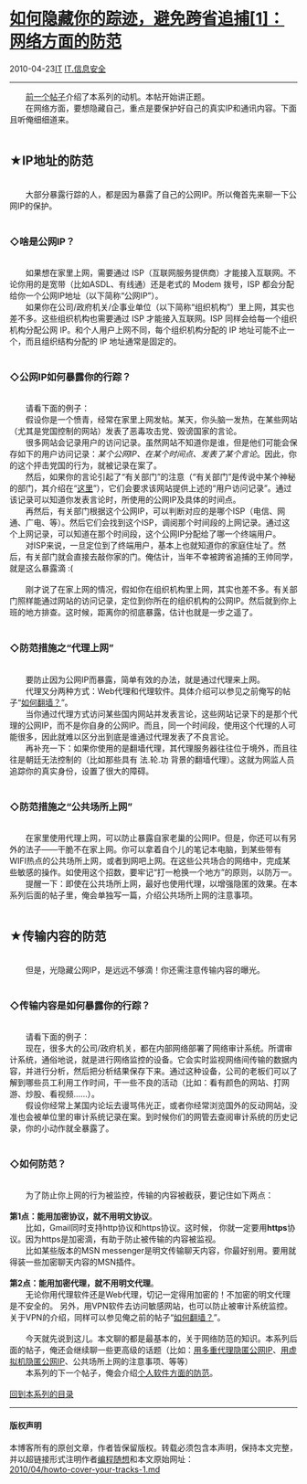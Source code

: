 <!DOCTYPE html>
<html xmlns="http://www.w3.org/1999/xhtml" xml:lang="zh-CN">
<head>
<meta http-equiv="Content-Type" content="text/html; charset=utf-8" />
<meta name="generator" content="Python script by program.think@gmail.com" />
<meta name="provider" content="program-think.blogspot.com" />
<link type="text/css" rel="stylesheet" href="../../css/program-think.css" />
<title>如何隐藏你的踪迹，避免跨省追捕[1]：网络方面的防范 - 编程随想的博客</title>
</head>
<body>
<div id="main" style="width:100%;">
<h1><a href="../../index.md" title="回到首页">如何隐藏你的踪迹，避免跨省追捕[1]：网络方面的防范</a></h1>
<div class="post-info"><span class="date-header">2010-04-23</span><a href="../../tags/IT.md" class="tag">IT</a> <a href="../../tags/IT.E4BFA1E681AFE5AE89E585A8.md" class="tag">IT.信息安全</a> </div>
<hr>
<div class="post">
&#12288;&#12288;<a href="../../2010/04/howto-cover-your-tracks-0.md">前一个帖子</a>介绍了本系列的动机。本帖开始讲正题。<br />&#12288;&#12288;在网络方面，要想隐藏自己，重点是要保护好自己的真实IP和通讯内容。下面且听俺细细道来。<!--program-think--><br /><br /><h2>★IP地址的防范</h2><br />&#12288;&#12288;大部分暴露行踪的人，都是因为暴露了自己的公网IP。所以俺首先来聊一下公网IP的保护。<br /><br /><h3>◇啥是公网IP？</h3><br />&#12288;&#12288;如果想在家里上网，需要通过 ISP（互联网服务提供商）才能接入互联网。不论你用的是宽带（比如ASDL、有线通）还是老式的 Modem 拨号，ISP 都会分配给你一个公网IP地址（以下简称“公网IP”）。<br />&#12288;&#12288;如果你在公司/政府机关/企事业单位（以下简称“组织机构”）里上网，其实也差不多。这些组织机构也需要通过 ISP 才能接入互联网。ISP 同样会给每一个组织机构分配公网 IP。和个人用户上网不同，每个组织机构分配的 IP 地址可能不止一个，而且组织结构分配的 IP 地址通常是固定的。<br /><br /><h3>◇公网IP如何暴露你的行踪？</h3><br />&#12288;&#12288;请看下面的例子：<br />&#12288;&#12288;假设你是一个愤青，经常在家里上网发帖。某天，你头脑一发热，在某些网站（尤其是党国控制的网站）发表了恶毒攻击党、毁谤国家的言论。<br />&#12288;&#12288;很多网站会记录用户的访问记录。虽然网站不知道你是谁，但是他们可能会保存如下的用户访问记录：<i>某个公网IP、在某个时间点、发表了某个言论</i>。因此，你的这个抨击党国的行为，就被记录在案了。<br />&#12288;&#12288;然后，如果你的言论引起了“有关部门”的注意（“有关部门”是传说中某个神秘的部门，其介绍在“<a href="http://zh.uncyclopedia.wikia.com/wiki/%E6%9C%89%E5%85%B3%E9%83%A8%E9%97%A8" target="_blank" rel="nofollow">这里</a>”），它们会要求该网站提供上述的“用户访问记录”。通过该记录可以知道你发表言论时，所使用的公网IP及具体的时间点。<br />&#12288;&#12288;再然后，有关部门根据这个公网IP，可以判断对应的是哪个ISP（电信、网通、广电、等）。然后它们会找到这个ISP，调阅那个时间段的上网记录。通过这个上网记录，可以知道在那个时间段，这个公网IP分配给了哪一个终端用户。<br />&#12288;&#12288;对ISP来说，一旦定位到了终端用户，基本上也就知道你的家庭住址了。然后，有关部门就会直接去敲你家的门。俺估计，当年不幸被跨省追捕的王帅同学，就是这么暴露滴 :(<br /><br />&#12288;&#12288;刚才说了在家上网的情况，假如你在组织机构里上网，其实也差不多。有关部门照样能通过网站的访问记录，定位到你所在的组织机构的公网IP。然后就到你上班的地方排查。这时候，距离你的彻底暴露，估计也就是一步之遥了。<br /><br /><h3>◇防范措施之“代理上网”</h3><br />&#12288;&#12288;要防止因为公网IP而暴露，简单有效的办法，就是通过代理来上网。<br />&#12288;&#12288;代理又分两种方式：Web代理和代理软件。具体介绍可以参见之前俺写的帖子“<a href="../../2009/05/how-to-break-through-gfw.md#proxy" target="_blank">如何翻墙？</a>”。<br />&#12288;&#12288;当你通过代理方式访问某些国内网站并发表言论，这些网站记录下的是那个代理的公网IP，而不是你自身的公网IP。而且，同一个时间段，使用这个代理的人可能很多，因此就难以区分出到底是谁通过代理发表了不良言论。<br />&#12288;&#12288;再补充一下：如果你使用的是翻墙代理，其代理服务器往往位于境外，而且往往是朝廷无法控制的（比如那些具有 法.轮.功 背景的翻墙代理）。这就为网监人员追踪你的真实身份，设置了很大的障碍。<br /><br /><h3>◇防范措施之“公共场所上网”</h3><br />&#12288;&#12288;在家里使用代理上网，可以防止暴露自家老巢的公网IP。但是，你还可以有另外的法子——干脆不在家上网。你可以拿着自个儿的笔记本电脑，到某些带有WIFI热点的公共场所上网，或者到网吧上网。在这些公共场合的网络中，完成某些敏感的操作。如使用这个招数，要牢记“打一枪换一个地方”的原则，以防万一。<br />&#12288;&#12288;提醒一下：即使在公共场所上网，最好也使用代理，以增强隐匿的效果。在本系列后面的帖子里，俺会单独写一篇，介绍公共场所上网的注意事项。<br /><br /><h2>★传输内容的防范</h2><br />&#12288;&#12288;但是，光隐藏公网IP，是远远不够滴！你还需注意传输内容的曝光。<br /><br /><h3>◇传输内容是如何暴露你的行踪？</h3><br />&#12288;&#12288;请看下面的例子：<br />&#12288;&#12288;现在，很多大的公司/政府机关，都在内部网络部署了网络审计系统。所谓审计系统，通俗地说，就是进行网络监控的设备。它会实时监视网络间传输的数据内容，并进行分析，然后把分析结果保存下来。通过这种设备，公司的老板们可以了解到哪些员工利用工作时间，干一些不良的活动（比如：看有颜色的网站、打网游、炒股、看视频......）。<br />&#12288;&#12288;假设你经常上某国内论坛去谩骂伟光正，或者你经常浏览国外的反动网站，没准也会被单位里的审计系统记录在案。到时候你们的网管去查阅审计系统的历史记录，你的小动作就全暴露了。<br /><br /><h3>◇如何防范？</h3><br />&#12288;&#12288;为了防止你上网的行为被监控，传输的内容被截获，要记住如下两点：<br /><br /><b>第1点：能用加密协议，就不用明文协议</b>。<br />&#12288;&#12288;比如，Gmail同时支持http协议和https协议。这时候， 你就一定要用<b>https</b>协议。因为https是加密滴，有助于防止被传输的内容被监视。<br />&#12288;&#12288;比如某些版本的MSN messenger是明文传输聊天内容，你最好别用。要用就得装一些加密聊天内容的MSN插件。<br /><br /><b>第2点：能用加密代理，就不用明文代理</b>。<br />&#12288;&#12288;无论你用代理软件还是Web代理，切记一定得用加密的！不加密的明文代理是不安全的。 另外，用VPN软件去访问敏感网站，也可以防止被审计系统监控。关于VPN的介绍，同样可以参见俺之前的帖子“<a href="../../2009/05/how-to-break-through-gfw.md#vpn" target="_blank">如何翻墙？</a>”。<br /><br />&#12288;&#12288;今天就先说到这儿。本文聊的都是最基本的，关于网络防范的知识。本系列后面的帖子，俺还会继续聊一些更高级的话题（比如：<a href="../../2012/03/howto-cover-your-tracks-5.md">用多重代理隐匿公网IP</a>、<a href="../../2013/01/howto-cover-your-tracks-6.md">用虚拟机隐匿公网IP</a>、公共场所上网的注意事项、等等）<br />&#12288;&#12288;本系列的下一个帖子，俺会介绍<a href="../../2010/04/howto-cover-your-tracks-2.md">个人软件方面的防范</a>。<br /><br /><a href="../../2010/04/howto-cover-your-tracks-0.md#index">回到本系列的目录</a><div class="blogger-post-footer">
</div>
<hr>
<div class="copyright">
<h4>版权声明</h4>
本博客所有的原创文章，作者皆保留版权。转载必须包含本声明，保持本文完整，并以超链接形式注明作者<a href="mailto:program.think@gmail.com">编程随想</a>和本文原始网址：<br>
<a href="2010/04/howto-cover-your-tracks-1.md">2010/04/howto-cover-your-tracks-1.md</a>
</div>
</div>
</body>
</html>
